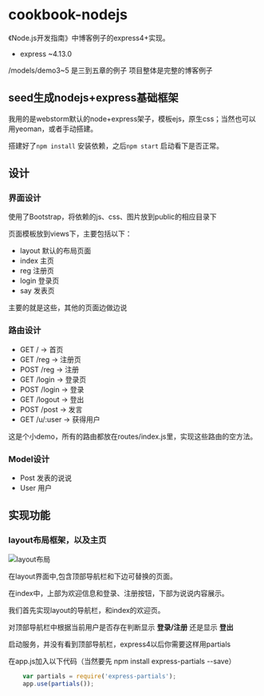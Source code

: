 # cookbook-nodejs

《Node.js开发指南》中博客例子的express4+实现。

- express ~4.13.0

/models/demo3~5 是三到五章的例子
项目整体是完整的博客例子

## seed生成nodejs+express基础框架

我用的是webstorm默认的node+express架子，模板ejs，原生css；当然也可以用yeoman，或者手动搭建。

搭建好了`npm install` 安装依赖，之后`npm start` 启动看下是否正常。

## 设计

### 界面设计

使用了Bootstrap，将依赖的js、css、图片放到public的相应目录下

页面模板放到views下，主要包括以下：
* layout    默认的布局页面
* index     主页
* reg       注册页
* login     登录页
* say       发表页

主要的就是这些，其他的页面边做边说

### 路由设计
* GET      /            ->  首页
* GET      /reg         ->  注册页
* POST     /reg         ->  注册
* GET      /login       ->  登录页
* POST     /login       ->  登录
* GET      /logout      ->  登出
* POST     /post        ->  发言
* GET      /u/:user     ->  获得用户

这是个小demo，所有的路由都放在routes/index.js里，实现这些路由的空方法。

### Model设计

* Post 发表的说说
* User 用户

## 实现功能

### layout布局框架，以及主页

![layout布局](https://github.com/nail2008/cookbook-nodejs/raw/master/doc/image/layout.jpg)

在layout界面中,包含顶部导航栏和下边可替换的页面。

在index中，上部为欢迎信息和登录、注册按钮，下部为说说内容展示。

我们首先实现layout的导航栏，和index的欢迎页。

对顶部导航栏中根据当前用户是否存在判断显示 **登录/注册** 还是显示 **登出**

启动服务，并没有看到顶部导航栏，express4以后你需要这样用partials

在app.js加入以下代码（当然要先 npm install express-partials --save）

```javascript
    var partials = require('express-partials'); 
    app.use(partials()); 
```











